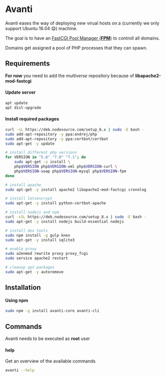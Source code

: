 # Avanti
Avanti eases the way of deploying new virual hosts on a (currently we only support Ubuntu 16.04 😋) machine.

The goal is to have an [FastCGI Pool Manager (**FPM**)](https://secure.php.net/manual/en/install.fpm.php) to controll all domains.

Domains get assigned a pool of PHP processes that they can spawn.

## Requirements
**For now** you need to add the _multiverse_ repository because of **libapache2-mod-fastcgi**

#### Update server
``` bash
apt update
apt dist-upgrade
```

#### Install required packages
``` bash
curl -sL https://deb.nodesource.com/setup_6.x | sudo -E bash -
sudo add-apt-repository -y ppa:ondrej/php
sudo add-apt-repository -y ppa:certbot/certbot
sudo apt-get -y update

# install different php versions
for VERSION in "5.6" "7.0" "7.1"; do
    sudo apt-get -y install \
    php$VERSION php$VERSION-xml php$VERSION-curl \
    php$VERSION-soap php$VERSION-mysql php$VERSION-fpm
done

# install apache
sudo apt-get -y install apache2 libapache2-mod-fastcgi cronolog

# install letsencrypt
sudo apt-get -y install python-certbot-apache

# install nodejs and npm
curl -sSL https://deb.nodesource.com/setup_8.x | sudo -E bash -
sudo apt-get -y install nodejs build-essential nodejs

# install dev tools
sudo npm install -g gulp knex
sudo apt-get -y install sqlite3

# enable proxy
sudo a2enmod rewrite proxy proxy_fcgi
sudo service apache2 restart

# cleanup apt packages
sudo apt-get -y autoremove
```

## Installation
#### Using npm
``` bash
sudo npm -g install avanti-core avanti-cli
```

## Commands
Avanti needs to be executed as **root** user
#### help
Get an overview of the available commands
``` bash
avanti --help
```
